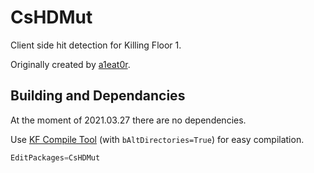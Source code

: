 # CsHDMut

Client side hit detection for Killing Floor 1.

Originally created by [a1eat0r](http://steamcommunity.com/profiles/76561198065101703).

## Building and Dependancies

At the moment of 2021.03.27 there are no dependencies.

Use [KF Compile Tool](https://github.com/InsultingPros/KFCompileTool) (with `bAltDirectories=True`) for easy compilation.

```cpp
EditPackages=CsHDMut
```
